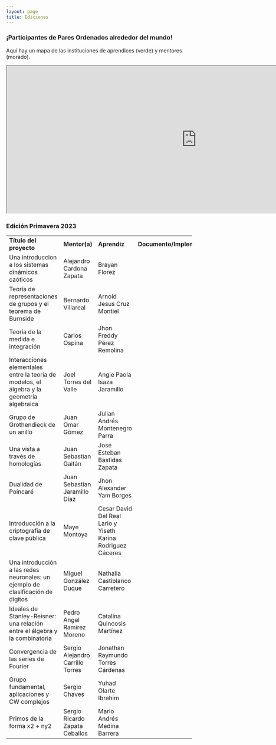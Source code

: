 ```yaml
---
layout: page
title: Ediciones
---
```


### ¡Participantes de Pares Ordenados alrededor del mundo! 

Aquí hay un mapa de las instituciones de aprendices (verde) y mentores (morado).

<iframe src="https://www.google.com/maps/d/u/0/embed?mid=17gvVo-n7jUESZIj9mvyw8PyEfcYkHHQ&ehbc=2E312F" width="1028" height="400"></iframe>

### Edición Primavera 2023
<table>
  <tr>
    <td><strong>Título del proyecto</strong></td>
    <td><strong>Mentor(a)</strong></td>
    <td><strong>Aprendiz</strong></td>
    <td><strong>Documento/Implementación</strong></td>
  </tr>
  <tr>
    <td>Una introduccion a los sistemas dinámicos caóticos</td>
    <td>Alejandro Cardona Zapata</td>
    <td>Brayan Florez</td>
    <td> </td>
  </tr>
  <tr>
    <td>Teoría de representaciones de grupos y el teorema de Burnside</td>
    <td>Bernardo Villareal</td>
    <td>Arnold Jesus Cruz Montiel</td>
    <td> </td>
  </tr>
  <tr>
    <td>Teoría de la medida e integración</td>
    <td>Carlos Ospina</td>
    <td>Jhon Freddy Pérez Remolina</td>
    <td> </td>
  </tr>
  <tr>
    <td>Interacciones elementales entre la teoría de modelos, el álgebra y la geometría algebraica</td>
    <td>Joel Torres del Valle</td>
    <td>Angie Paola Isaza Jaramillo </td>
    <td> </td>
  </tr>
  <tr>
    <td>Grupo de Grothendieck de un anillo</td>
    <td>Juan Omar Gómez</td>
    <td>Julian Andrés Montenegro Parra</td>
    <td> </td>
  </tr>
  <tr>
    <td>Una vista a través de homologías</td>
    <td>Juan Sebastian Gaitán</td>
    <td>José Esteban Bastidas Zapata</td>
    <td> </td>
  </tr>
  <tr>
    <td>Dualidad de Poincaré</td>
    <td>Juan Sebastian Jaramillo Díaz</td>
    <td>Jhon Alexander Yam Borges</td>
    <td> </td>
  </tr>
  <tr>
    <td>Introducción a la criptografía de clave pública</td>
    <td>Maye Montoya</td>
    <td>Cesar David Del Real Lario y Yiseth Karina Rodriguez Cáceres</td>
    <td> </td>
  </tr>
  <tr>
    <td>Una introducción a las redes neuronales: un ejemplo de clasificación de dígitos</td>
    <td>Miguel González Duque</td>
    <td>Nathalia Castiblanco Carretero</td>
    <td> </td>
  </tr>
  <tr>
    <td>Ideales de Stanley-Reisner: una relación entre el álgebra y la combinatoria</td>
    <td>Pedro Angel Ramirez Moreno</td>
    <td>Catalina Quincosis Martínez</td>
    <td> </td>
  </tr>
  <tr>
    <td>Convergencia de las series de Fourier</td>
    <td>Sergio Alejandro Carrillo Torres</td>
    <td>Jonathan Raymundo Torres Cárdenas</td>
    <td> </td>
  </tr>
  <tr>
    <td>Grupo fundamental, aplicaciones y CW complejos</td>
    <td>Sergio Chaves</td>
    <td>Yuhad Olarte Ibrahim</td>
    <td> </td>
  </tr>
  <tr>
    <td>Primos de la forma x2 + ny2</td>
    <td>Sergio Ricardo Zapata Ceballos</td>
    <td>Mario Andrés Medina Barrera</td>
    <td> </td>
  </tr>
</table>

